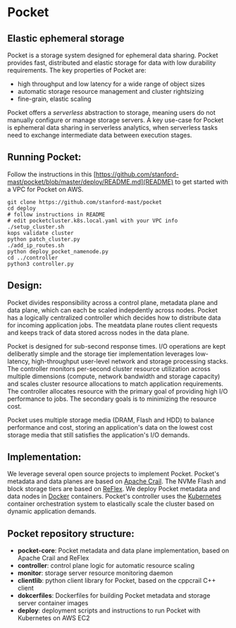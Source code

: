 # Pocket
## Elastic ephemeral storage

Pocket is a storage system designed for ephemeral data sharing. Pocket provides fast, distributed and elastic storage for data with low durability requirements.
The key properties of Pocket are:

* high throughput and low latency for a wide range of object sizes
* automatic storage resource management and cluster rightsizing
* fine-grain, elastic scaling 
	
Pocket offers a *serverless* abstraction to storage, meaning users do not manually configure or manage storage servers. A key use-case for Pocket is ephemeral data sharing in serverless analytics, when serverless tasks need to exchange intermediate data between execution stages. 


## Running Pocket:

Follow the instructions in this [https://github.com/stanford-mast/pocket/blob/master/deploy/README.md](README) to get started with a VPC for Pocket on AWS. 

```
git clone https://github.com/stanford-mast/pocket
cd deploy
# follow instructions in README
# edit pocketcluster.k8s.local.yaml with your VPC info
./setup_cluster.sh
kops validate cluster
python patch_cluster.py
./add_ip_routes.sh
python deploy_pocket_namenode.py 
cd ../controller
python3 controller.py
```


## Design: 

Pocket divides responsibility across a control plane, metadata plane and data plane, which can each be scaled indepdently across nodes. Pocket has a logically centralized controller which decides how to distribute data for incoming application jobs. The meatdata plane routes client requests and keeps track of data stored across nodes in the data plane.

Pocket is designed for sub-second response times. I/O operations are kept deliberatly simple and the storage tier implementation leverages low-latency, high-throughput user-level network and storage processing stacks. The controller monitors per-second cluster resource utilization across multiple dimensions (compute, network bandwidth and storage capacity) and scales cluster resource allocations to match application requirements. The controller allocates resource with the primary goal of providing high I/O performance to jobs. The secondary goals is to minimizing the resource cost. 

Pocket uses multiple storage media (DRAM, Flash and HDD) to balance performance and cost, storing an application's data on the lowest cost storage media that still satisfies the application's I/O demands.


## Implementation:

We leverage several open source projects to implement Pocket. Pocket's metadata and data planes are based on [Apache Crail](http://crail.io). The NVMe Flash and block  storage tiers are based on [ReFlex](https://github.com/stanford-mast/reflex). We deploy Pocket metadata and data nodes in [Docker](https://www.docker.com/) containers. Pocket's controller uses the [Kubernetes](https://kubernetes.io) container orchestration system to elastically scale the cluster based on dynamic application demands.


## Pocket repository structure: 

* **pocket-core**: Pocket metadata and data plane implementation, based on Apache Crail and ReFlex
* **controller**: control plane logic for automatic resource scaling 
* **monitor**: storage server resource monitoring daemon 
* **clientlib**: python client library for Pocket, based on the cppcrail C++ client
* **dokcerfiles**: Dockerfiles for building Pocket metadata and storage server container images 
* **deploy**: deployment scripts and instructions to run Pocket with Kubernetes on AWS EC2

